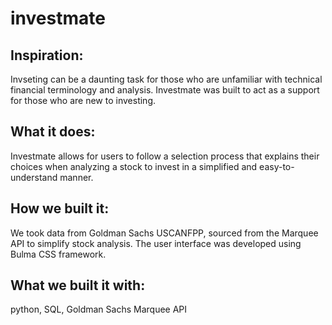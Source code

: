 # investmate
## Inspiration:

Invseting can be a daunting task for those who are unfamiliar with technical financial terminology and analysis. Investmate was built to act as a support for those who are new to investing.

## What it does:

Investmate allows for users to follow a selection process that explains their choices when analyzing a stock to invest in a simplified and easy-to-understand manner. 

## How we built it:

We took data from Goldman Sachs USCANFPP, sourced from the Marquee API to simplify stock analysis. The user interface was developed using Bulma CSS framework.

## What we built it with:

python, SQL, Goldman Sachs Marquee API
